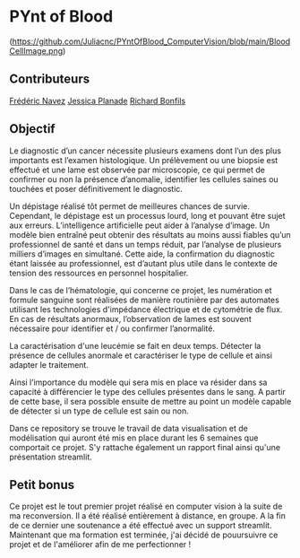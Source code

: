 # PYnt of Blood
(https://github.com/Juliacnc/PYntOfBlood_ComputerVision/blob/main/BloodCellImage.png)

## Contributeurs
[Frédéric Navez](https://github.com/fnavez)
[Jessica Planade](https://github.com/JessDSs)
[Richard Bonfils](https://github.com/Rich-Data-F)

## Objectif

Le diagnostic d’un cancer nécessite plusieurs examens dont l’un des plus importants est l’examen
histologique. Un prélèvement ou une biopsie est effectué et une lame est observée par microscopie,
ce qui permet de confirmer ou non la présence d’anomalie, identifier les cellules saines ou touchées
et poser définitivement le diagnostic.

Un dépistage réalisé tôt permet de meilleures chances de survie. Cependant, le dépistage est un
processus lourd, long et pouvant être sujet aux erreurs. L’intelligence artificielle peut aider à l’analyse d’image. Un modèle bien entraîné peut obtenir des résultats au moins aussi fiables qu’un
professionnel de santé et dans un temps réduit, par l’analyse de plusieurs milliers d’images en
simultané. Cette aide, la confirmation du diagnostic étant laissée au professionnel, est d’autant plus
utile dans le contexte de tension des ressources en personnel hospitalier.

Dans le cas de l’hématologie, qui concerne ce projet, les numération et formule sanguine sont réalisées
de manière routinière par des automates utilisant les technologies d'impédance électrique et de
cytométrie de flux. En cas de résultats anormaux, l’observation de lames est souvent nécessaire
pour identifier et / ou confirmer l’anormalité.

La caractérisation d'une leucémie se fait en deux temps. Détecter la présence de cellules anormale et caractériser le type de cellule et ainsi adapter le traitement.

Ainsi l’importance du modèle qui sera mis en place va résider dans sa capacité
à différencier le type des cellules présentes dans le sang. A partir de cette base, il sera possible ensuite de mettre au point un modèle capable de détecter si un type de cellule est sain ou non.

Dans ce repository se trouve le travail de data visualisation et de modélisation qui auront été mis en place durant les 6 semaines que comportait ce projet. S'y rattache également un rapport final ainsi qu'une présentation streamlit.


## Petit bonus

Ce projet est le tout premier projet réalisé en computer vision à la suite de ma reconversion. Il a été réalisé entièrement à distance, en groupe. A la fin de ce dernier une soutenance a été effectué avec un support streamlit.
Maintenant que ma formation est terminée, j'ai décidé de pouursuivre ce projet et de l'améliorer afin de me perfectionner !